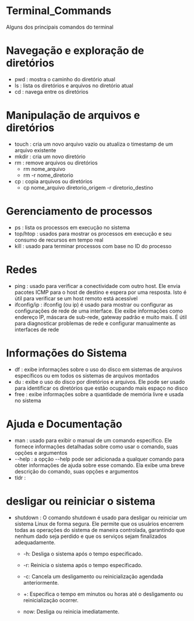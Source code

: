 # Terminal_Commands
Alguns dos principais comandos do terminal 

# Navegação e exploração de diretórios
  - pwd : mostra o caminho do diretório atual
  - ls : lista os diretórios e arquivos no diretório atual
  - cd : navega entre os diretórios
# Manipulação de arquivos e diretórios
  - touch : cria um novo arquivo vazio ou atualiza o timestamp de um arquivo existente
  - mkdir : cria um novo diretório
  - rm : remove arquivos ou diretórios
      - rm nome_arquivo
      - rm -r nome_diretorio
  - cp : copia arquivos ou diretórios
      - cp nome_arquivo diretorio_origem -r diretorio_destino
# Gerenciamento de processos
  - ps : lista os processos em execução no sistema
  - top/htop : usados para mostrar os processos em execução e seu consumo de recursos em tempo real
  - kill : usado para terminar processos com base no ID do processo
# Redes
  - ping : usado para verificar a conectividade com outro host. Ele envia pacotes ICMP para o host de destino e espera por uma resposta. Isto é útil para verificar se um host remoto está acessível
  - ifconfig/ip : ifconfig (ou ip) é usado para mostrar ou configurar as configurações de rede de uma interface. Ele exibe informações como endereço IP, máscara de sub-rede, gateway padrão e muito mais. É útil para diagnosticar problemas de rede e configurar manualmente as interfaces de rede
# Informações do Sistema
  - df : exibe informações sobre o uso do disco em sistemas de arquivos específicos ou em todos os sistemas de arquivos montados
  - du : exibe o uso do disco por diretórios e arquivos. Ele pode ser usado para identificar os diretórios que estão ocupando mais espaço no disco
  - free : exibe informações sobre a quantidade de memória livre e usada no sistema
# Ajuda e Documentação
  - man : usado para exibir o manual de um comando específico. Ele fornece informações detalhadas sobre como usar o comando, suas opções e argumentos
  - --help : a opção --help pode ser adicionada a qualquer comando para obter informações de ajuda sobre esse comando. Ela exibe uma breve descrição do comando, suas opções e argumentos
  - tldr : 
# desligar ou reiniciar o sistema
  - shutdown : O comando shutdown é usado para desligar ou reiniciar um sistema Linux de forma segura. Ele permite que os usuários encerrem todas as operações do sistema de maneira controlada, garantindo que nenhum dado seja perdido e que os serviços sejam finalizados adequadamente.
    - -h: Desliga o sistema após o tempo especificado.

    - -r: Reinicia o sistema após o tempo especificado.

    - -c: Cancela um desligamento ou reinicialização agendada anteriormente.

    - +<tempo>: Especifica o tempo em minutos ou horas até o desligamento ou reinicialização ocorrer.

    - now: Desliga ou reinicia imediatamente.
